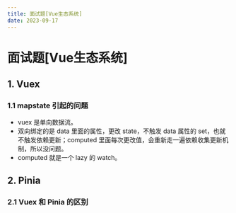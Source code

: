```yaml
---
title: 面试题[Vue生态系统]
date: 2023-09-17
---
```


# 面试题[Vue生态系统]



## 1. Vuex

### 1.1 mapstate 引起的问题

- vuex 是单向数据流。
- 双向绑定的是 data 里面的属性，更改 state，不触发 data 属性的 set，也就不触发依赖更新；computed 里面每次更改值，会重新走一遍依赖收集更新机制，所以没问题。
- computed 就是一个 lazy 的 watch。



## 2. Pinia

### 2.1 Vuex 和 Pinia 的区别



